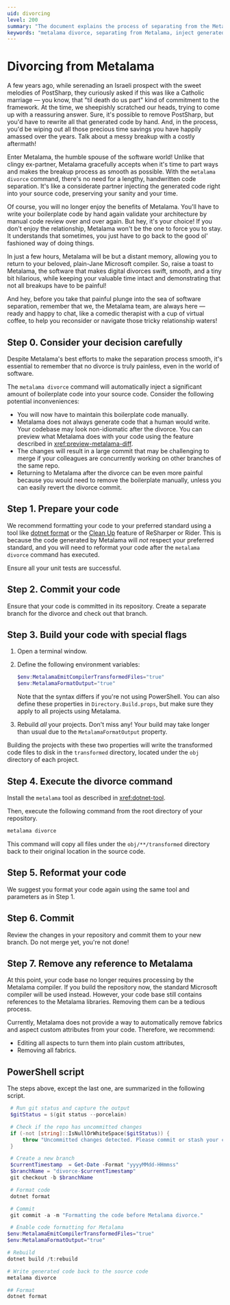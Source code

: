 ```yaml
---
uid: divorcing
level: 200
summary: "The document explains the process of separating from the Metalama software framework, using the 'metalama divorce' command. It outlines the potential drawbacks and a seven-step procedure to ensure a smooth transition."
keywords: "metalama divorce, separating from Metalama, inject generated code, manual maintenance, boilerplate code, .NET, remove references"
---
```


# Divorcing from Metalama

A few years ago, while serenading an Israeli prospect with the sweet melodies of PostSharp, they curiously asked if this was like a Catholic marriage — you know, that "til death do us part" kind of commitment to the framework. At the time, we sheepishly scratched our heads, trying to come up with a reassuring answer.  Sure, it's possible to remove PostSharp, but you'd have to rewrite all that generated code by hand. And, in the process, you'd be wiping out all those precious time savings you have happily amassed over the years. Talk about a messy breakup with a costly aftermath!

Enter Metalama, the humble spouse of the software world! Unlike that clingy ex-partner, Metalama gracefully accepts when it's time to part ways and makes the breakup process as smooth as possible. With the `metalama divorce` command, there's no need for a lengthy, handwritten code separation. It's like a considerate partner injecting the generated code right into your source code, preserving your sanity and your time.

Of course, you will no longer enjoy the benefits of Metalama. You'll have to write your boilerplate code by hand again validate your architecture by manual code review over and over again. But hey, it's your choice! If you don't enjoy the relationship, Metalama won't be the one to force you to stay. It understands that sometimes, you just have to go back to the good ol' fashioned way of doing things.

In just a few hours, Metalama will be but a distant memory, allowing you to return to your beloved, plain-Jane Microsoft compiler. So, raise a toast to Metalama, the software that makes digital divorces swift, smooth, and a tiny bit hilarious, while keeping your valuable time intact and demonstrating that not all breakups have to be painful!

And hey, before you take that painful plunge into the sea of software separation, remember that we, the Metalama team, are always here — ready and happy to chat, like a comedic therapist with a cup of virtual coffee, to help you reconsider or navigate those tricky relationship waters!

## Step 0. Consider your decision carefully

Despite Metalama's best efforts to make the separation process smooth, it's essential to remember that no divorce is truly painless, even in the world of software.

The `metalama divorce` command will automatically inject a significant amount of boilerplate code into your source code. Consider the following potential inconveniences:

* You will now have to maintain this boilerplate code manually.
* Metalama does not always generate code that a human would write. Your codebase may look non-idiomatic after the divorce. You can preview what Metalama does with your code using the feature described in <xref:preview-metalama-diff>.
* The changes will result in a large commit that may be challenging to merge if your colleagues are concurrently working on other branches of the same repo.
* Returning to Metalama after the divorce can be even more painful because you would need to remove the boilerplate manually, unless you can easily revert the divorce commit.

## Step 1. Prepare your code

We recommend formatting your code to your preferred standard using a tool like [dotnet format](https://learn.microsoft.com/en-us/dotnet/core/tools/dotnet-format) or the [Clean Up](https://www.jetbrains.com/help/rider/Code_Cleanup__Index.html) feature of ReSharper or Rider. This is because the code generated by Metalama will _not_ respect your preferred standard, and you will need to reformat your code after the `metalama divorce` command has executed.

Ensure all your unit tests are successful.

## Step 2. Commit your code

Ensure that your code is committed in its repository. Create a separate branch for the divorce and check out that branch.

## Step 3. Build your code with special flags

1. Open a terminal window.

2. Define the following environment variables:

   ```powershell
   $env:MetalamaEmitCompilerTransformedFiles="true"
   $env:MetalamaFormatOutput="true"
   ```
   Note that the syntax differs if you're not using PowerShell. You can also define these properties in `Directory.Build.props`, but make sure they apply to all projects using Metalama.

3. Rebuild _all_ your projects. Don't miss any! Your build may take longer than usual due to the `MetalamaFormatOutput` property.

Building the projects with these two properties will write the transformed code files to disk in the `transformed` directory, located under the `obj` directory of each project.

## Step 4. Execute the divorce command

Install the `metalama` tool as described in <xref:dotnet-tool>.

Then, execute the following command from the root directory of your repository.

```powershell
metalama divorce
```

This command will copy all files under the `obj/**/transformed` directory back to their original location in the source code.

## Step 5. Reformat your code

We suggest you format your code again using the same tool and parameters as in Step 1.

## Step 6. Commit

Review the changes in your repository and commit them to your new branch. Do not merge yet, you're not done!

## Step 7. Remove any reference to Metalama

At this point, your code base no longer requires processing by the Metalama compiler. If you build the repository now, the standard Microsoft compiler will be used instead. However, your code base still contains references to the Metalama libraries. Removing them can be a tedious process.

Currently, Metalama does not provide a way to automatically remove fabrics and aspect custom attributes from your code. Therefore, we recommend:

* Editing all aspects to turn them into plain custom attributes,
* Removing all fabrics.


## PowerShell script

The steps above, except the last one, are summarized in the following script.

```powershell
 # Run git status and capture the output
 $gitStatus = $(git status --porcelain)

 # Check if the repo has uncommitted changes
 if (-not [string]::IsNullOrWhiteSpace($gitStatus)) {
     throw "Uncommitted changes detected. Please commit or stash your changes."
 }

 # Create a new branch
 $currentTimestamp  = Get-Date -Format "yyyyMMdd-HHmmss"
 $branchName = "divorce-$currentTimestamp"
 git checkout -b $branchName

 # Format code
 dotnet format

 # Commit
 git commit -a -m "Formatting the code before Metalama divorce."

 # Enable code formatting for Metalama
$env:MetalamaEmitCompilerTransformedFiles="true"
$env:MetalamaFormatOutput="true"

# Rebuild
dotnet build /t:rebuild

# Write generated code back to the source code
metalama divorce

## Format
dotnet format
```



